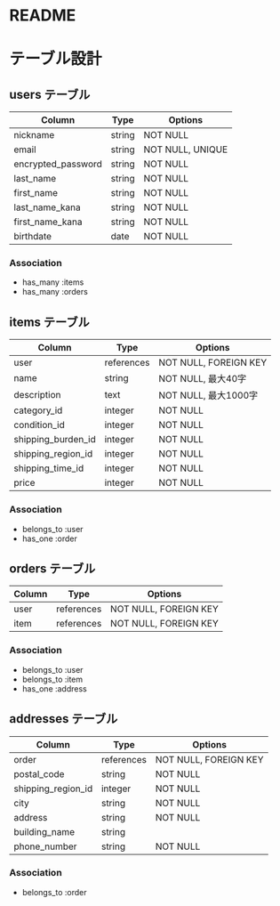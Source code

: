 # README

# テーブル設計

## users テーブル

| Column             | Type    | Options                         |
| ------------------ | ------- | ------------------------------- |
| nickname           | string  | NOT NULL                        |
| email              | string  | NOT NULL, UNIQUE                |
| encrypted_password | string  | NOT NULL                        |
| last_name          | string  | NOT NULL                        |
| first_name         | string  | NOT NULL                        |
| last_name_kana     | string  | NOT NULL                        |
| first_name_kana    | string  | NOT NULL                        |
| birthdate          | date    | NOT NULL                        |

### Association

- has_many :items
- has_many :orders

## items テーブル

| Column                | Type       | Options                        |
| --------------------- | -------    | ------------------------------ |
| user                  | references | NOT NULL, FOREIGN KEY          |
| name                  | string     | NOT NULL, 最大40字             |
| description           | text       | NOT NULL, 最大1000字           |
| category_id           | integer    | NOT NULL                       |
| condition_id          | integer    | NOT NULL                       |
| shipping_burden_id    | integer    | NOT NULL                       |
| shipping_region_id    | integer    | NOT NULL                       |
| shipping_time_id      | integer    | NOT NULL                       |
| price                 | integer    | NOT NULL                       |

### Association

- belongs_to :user
- has_one :order

## orders テーブル

| Column          | Type       | Options                        |
| --------------- | -------    | ------------------------------ |
| user            | references | NOT NULL, FOREIGN KEY          |
| item            | references | NOT NULL, FOREIGN KEY          |


### Association

- belongs_to :user
- belongs_to :item
- has_one :address

## addresses テーブル

| Column             | Type       | Options                        |
| ------------       | -------    | ------------------------------ |
| order              | references | NOT NULL, FOREIGN KEY          |
| postal_code        | string     | NOT NULL                       |
| shipping_region_id | integer    | NOT NULL                       |
| city               | string     | NOT NULL                       |
| address            | string     | NOT NULL                       |
| building_name      | string     |                                |
| phone_number       | string     | NOT NULL                       |
### Association

- belongs_to :order
